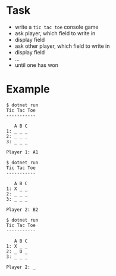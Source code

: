 # Task

- write a `tic tac toe` console game
- ask player, which field to write in
- display field
- ask other player, which field to write in
- display field
- ...
- until one has won

# Example
```console
$ dotnet run
Tic Tac Toe
-----------

   A B C
1: _ _ _
2: _ _ _
3: _ _ _

Player 1: A1
```

```console
$ dotnet run
Tic Tac Toe
-----------

   A B C
1: X _ _
2: _ _ _
3: _ _ _

Player 2: B2
```

```console
$ dotnet run
Tic Tac Toe
-----------

   A B C
1: X _ _
2: _ O _
3: _ _ _

Player 2: _
```

